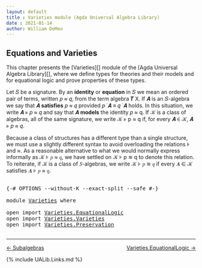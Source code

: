 ```yaml
---
layout: default
title : Varieties module (Agda Universal Algebra Library)
date : 2021-01-14
author: William DeMeo
---
```


## <a id="equations-and-varieties">Equations and Varieties</a>

This chapter presents the [Varieties][] module of the [Agda Universal Algebra Library][], where we define types for theories and their models and for equational logic and prove properties of these types.

Let 𝑆 be a signature. By an **identity** or **equation** in 𝑆 we mean an ordered pair of terms, written 𝑝 ≈ 𝑞, from the term algebra 𝑻 X. If 𝑨 is an 𝑆-algebra we say that 𝑨 **satisfies** 𝑝 ≈ 𝑞 provided 𝑝 ̇ 𝑨 ≡ 𝑞 ̇ 𝑨 holds. In this situation, we write 𝑨 ⊧ 𝑝 ≈ 𝑞 and say that 𝑨 **models** the identity 𝑝 ≈ q. If 𝒦 is a class of algebras, all of the same signature, we write 𝒦 ⊧ p ≈ q if, for every 𝑨 ∈ 𝒦, 𝑨 ⊧ 𝑝 ≈ 𝑞.

Because a class of structures has a different type than a single structure, we must use a slightly different syntax to avoid overloading the relations ⊧ and ≈. As a reasonable alternative to what we would normally express informally as 𝒦 ⊧ 𝑝 ≈ 𝑞, we have settled on 𝒦 ⊧ p ≋ q to denote this relation.  To reiterate, if 𝒦 is a class of 𝑆-algebras, we write 𝒦 ⊧ 𝑝 ≋ 𝑞 if every 𝑨 ∈ 𝒦 satisfies 𝑨 ⊧ 𝑝 ≈ 𝑞.

<pre class="Agda">

<a id="1225" class="Symbol">{-#</a> <a id="1229" class="Keyword">OPTIONS</a> <a id="1237" class="Pragma">--without-K</a> <a id="1249" class="Pragma">--exact-split</a> <a id="1263" class="Pragma">--safe</a> <a id="1270" class="Symbol">#-}</a>

<a id="1275" class="Keyword">module</a> <a id="1282" href="Varieties.html" class="Module">Varieties</a> <a id="1292" class="Keyword">where</a>

<a id="1299" class="Keyword">open</a> <a id="1304" class="Keyword">import</a> <a id="1311" href="Varieties.EquationalLogic.html" class="Module">Varieties.EquationalLogic</a>
<a id="1337" class="Keyword">open</a> <a id="1342" class="Keyword">import</a> <a id="1349" href="Varieties.Varieties.html" class="Module">Varieties.Varieties</a>
<a id="1369" class="Keyword">open</a> <a id="1374" class="Keyword">import</a> <a id="1381" href="Varieties.Preservation.html" class="Module">Varieties.Preservation</a>

</pre>

--------------------------------------

[← Subalgebras](Subalgebras.html)
<span style="float:right;">[Varieties.EquationalLogic →](Varieties.EquationalLogic.html)</span>

{% include UALib.Links.md %}
